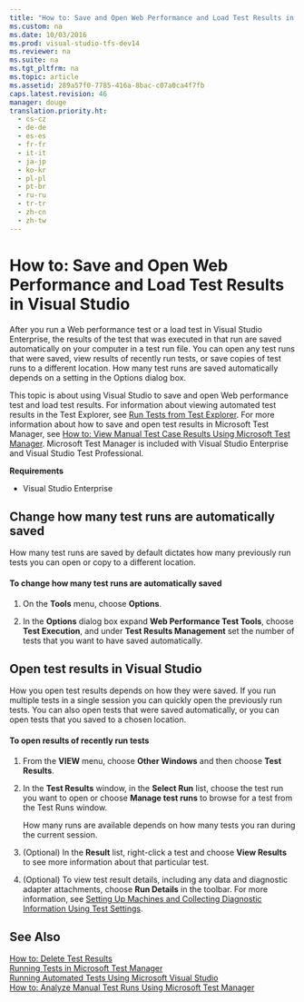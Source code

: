 ```yaml
---
title: "How to: Save and Open Web Performance and Load Test Results in Visual Studio"
ms.custom: na
ms.date: 10/03/2016
ms.prod: visual-studio-tfs-dev14
ms.reviewer: na
ms.suite: na
ms.tgt_pltfrm: na
ms.topic: article
ms.assetid: 289a57f0-7785-416a-8bac-c07a0ca4f7fb
caps.latest.revision: 46
manager: douge
translation.priority.ht: 
  - cs-cz
  - de-de
  - es-es
  - fr-fr
  - it-it
  - ja-jp
  - ko-kr
  - pl-pl
  - pt-br
  - ru-ru
  - tr-tr
  - zh-cn
  - zh-tw
---
```

# How to: Save and Open Web Performance and Load Test Results in Visual Studio
After you run a Web performance test or a load test in Visual Studio Enterprise, the results of the test that was executed in that run are saved automatically on your computer in a test run file. You can open any test runs that were saved, view results of recently run tests, or save copies of test runs to a different location. How many test runs are saved automatically depends on a setting in the Options dialog box.  
  
 This topic is about using Visual Studio to save and open Web performance test and load test results. For information about viewing automated test results in the Test Explorer, see [Run Tests from Test Explorer](../dv_TeamTestALM/How-to--Run-Tests-from-Microsoft-Visual-Studio.md#RunTestsFromUnitTestExplorer). For more information about how to save and open test results in Microsoft Test Manager, see [How to: View Manual Test Case Results Using Microsoft Test Manager](assetId:///400b59bc-1b8c-410d-b5c7-9965bcc4d5a8). Microsoft Test Manager is included with Visual Studio Enterprise and Visual Studio Test Professional.  
  
 **Requirements**  
  
-   Visual Studio Enterprise  
  
## Change how many test runs are automatically saved  
 How many test runs are saved by default dictates how many previously run tests you can open or copy to a different location.  
  
#### To change how many test runs are automatically saved  
  
1.  On the **Tools** menu, choose **Options**.  
  
2.  In the **Options** dialog box expand **Web Performance Test Tools**, choose **Test Execution**, and under **Test Results Management** set the number of tests that you want to have saved automatically.  
  
## Open test results in Visual Studio  
 How you open test results depends on how they were saved. If you run multiple tests in a single session you can quickly open the previously run tests. You can also open tests that were saved automatically, or you can open tests that you saved to a chosen location.  
  
#### To open results of recently run tests  
  
1.  From the **VIEW** menu, choose **Other Windows** and then choose **Test Results**.  
  
2.  In the **Test Results** window, in the **Select Run** list, choose the test run you want to open or choose **Manage test runs** to browse for a test from the Test Runs window.  
  
     How many runs are available depends on how many tests you ran during the current session.  
  
3.  (Optional) In the **Result** list, right-click a test and choose **View Results** to see more information about that particular test.  
  
4.  (Optional) To view test result details, including any data and diagnostic adapter attachments, choose **Run Details** in the toolbar. For more information, see [Setting Up Machines and Collecting Diagnostic Information Using Test Settings](../dv_TeamTestALM/Setting-Up-Machines-and-Collecting-Diagnostic-Information-Using-Test-Settings.md).  
  
## See Also  
 [How to: Delete Test Results](assetId:///56436c58-c6a7-4902-b9e0-d7a6f76b1ffb)   
 [Running Tests in Microsoft Test Manager](assetId:///7a154168-c409-4163-bbf2-29971a638458)   
 [Running Automated Tests Using Microsoft Visual Studio](../dv_TeamTestALM/Running-Automated-Tests-Using-Microsoft-Visual-Studio.md)   
 [How to: Analyze Manual Test Runs Using Microsoft Test Manager](assetId:///8fd8b3d5-d71e-4a37-91a4-354ab00e32ed)
